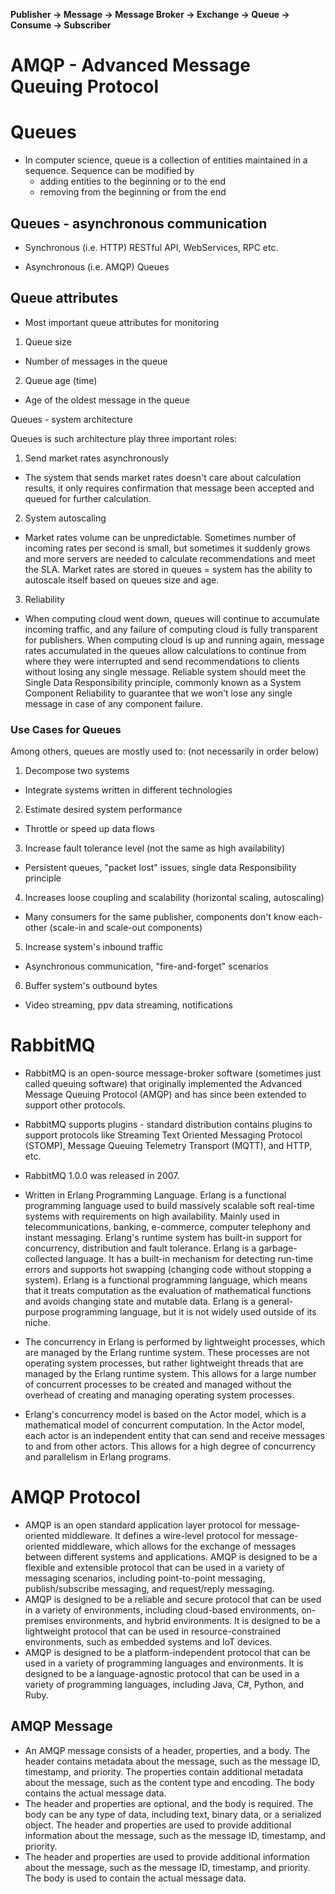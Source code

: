 **Publisher -> Message -> Message Broker -> Exchange -> Queue -> Consume -> Subscriber**

# AMQP - Advanced Message Queuing Protocol

# Queues

- In computer science, queue is a collection of entities maintained in a sequence. Sequence can be modified by
  - adding entities to the beginning or to the end
  - removing from the beginning or from the end

## Queues - asynchronous communication

- Synchronous (i.e. HTTP)
  RESTful API, WebServices, RPC etc.

- Asynchronous (i.e. AMQP)
  Queues

## Queue attributes

- Most important queue attributes for monitoring

1. Queue size

- Number of messages in the queue

2. Queue age (time)

- Age of the oldest message in the queue

Queues - system architecture

Queues is such architecture play three important roles:

1. Send market rates asynchronously

- The system that sends market rates doesn't care about calculation results, it only requires confirmation that message been accepted and queued for further calculation.

2. System autoscaling

- Market rates volume can be unpredictable. Sometimes number of incoming rates per second is small, but sometimes it suddenly grows and more servers are
  needed to calculate recommendations and meet the SLA. Market rates are stored in queues = system has the ability to autoscale itself based on queues size and age.

3. Reliability

- When computing cloud went down, queues will continue to accumulate incoming traffic, and any failure of computing cloud is fully transparent for publishers. When
  computing cloud is up and running again, message rates accumulated in the queues allow calculations to continue from where they were interrupted
  and send recommendations to clients without losing any single message. Reliable system should meet the Single Data Responsibility principle, commonly
  known as a System Component Reliability to guarantee that we won't lose any single message in case of any component failure.

### Use Cases for Queues

Among others, queues are mostly used to:
(not necessarily in order below)

1. Decompose two systems

- Integrate systems written in different technologies

2. Estimate desired system performance

- Throttle or speed up data flows

3. Increase fault tolerance level (not the same as high availability)

- Persistent queues, "packet lost" issues, single data Responsibility principle

4. Increases loose coupling and scalability (horizontal scaling, autoscaling)

- Many consumers for the same publisher, components don't know each-other (scale-in and scale-out components)

5. Increase system's inbound traffic

- Asynchronous communication, "fire-and-forget" scenarios

6. Buffer system's outbound bytes

- Video streaming, ppv data streaming, notifications

# RabbitMQ

- RabbitMQ is an open-source message-broker software (sometimes just called queuing software) that originally implemented the Advanced Message Queuing Protocol (AMQP) and has since been extended to support other protocols.
- RabbitMQ supports plugins - standard distribution contains plugins to support protocols like Streaming Text Oriented Messaging Protocol (STOMP), Message Queuing Telemetry Transport (MQTT), and HTTP, etc.
- RabbitMQ 1.0.0 was released in 2007.
- Written in Erlang Programming Language. Erlang is a functional programming language used to build massively scalable soft real-time systems with requirements on high availability. Mainly used in telecommunications, banking, e-commerce, computer telephony and instant messaging. Erlang's runtime system has built-in support for concurrency, distribution and fault tolerance. Erlang is a garbage-collected language. It has a built-in mechanism for detecting run-time errors and supports hot swapping (changing code without stopping a system). Erlang is a functional programming language, which means that it treats computation as the evaluation of mathematical functions and avoids changing state and mutable data. Erlang is a general-purpose programming language, but it is not widely used outside of its niche.

- The concurrency in Erlang is performed by lightweight processes, which are managed by the Erlang runtime system. These processes are not operating system processes, but rather lightweight threads that are managed by the Erlang runtime system. This allows for a large number of concurrent processes to be created and managed without the overhead of creating and managing operating system processes.
- Erlang's concurrency model is based on the Actor model, which is a mathematical model of concurrent computation. In the Actor model, each actor is an independent entity that can send and receive messages to and from other actors. This allows for a high degree of concurrency and parallelism in Erlang programs.

# AMQP Protocol

- AMQP is an open standard application layer protocol for message-oriented middleware. It defines a wire-level protocol for message-oriented middleware, which allows for the exchange of messages between different systems and applications. AMQP is designed to be a flexible and extensible protocol that can be used in a variety of messaging scenarios, including point-to-point messaging, publish/subscribe messaging, and request/reply messaging.
- AMQP is designed to be a reliable and secure protocol that can be used in a variety of environments, including cloud-based environments, on-premises environments, and hybrid environments. It is designed to be a lightweight protocol that can be used in resource-constrained environments, such as embedded systems and IoT devices.
- AMQP is designed to be a platform-independent protocol that can be used in a variety of programming languages and environments. It is designed to be a language-agnostic protocol that can be used in a variety of programming languages, including Java, C#, Python, and Ruby.

## AMQP Message

- An AMQP message consists of a header, properties, and a body. The header contains metadata about the message, such as the message ID, timestamp, and priority. The properties contain additional metadata about the message, such as the content type and encoding. The body contains the actual message data.
- The header and properties are optional, and the body is required. The body can be any type of data, including text, binary data, or a serialized object. The header and properties are used to provide additional information about the message, such as the message ID, timestamp, and priority.
- The header and properties are used to provide additional information about the message, such as the message ID, timestamp, and priority. The body is used to contain the actual message data.
